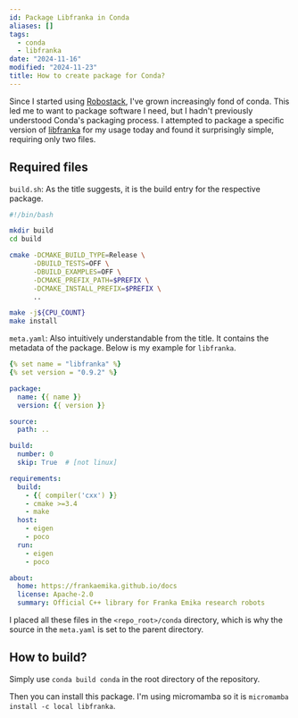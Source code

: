 ```yaml
---
id: Package Libfranka in Conda
aliases: []
tags:
  - conda
  - libfranka
date: "2024-11-16"
modified: "2024-11-23"
title: How to create package for Conda?
---
```


Since I started using [Robostack](https://robostack.github.io/), I've grown increasingly fond of conda. This led me to want to package software I need, but I hadn't previously understood Conda's packaging process. I attempted to package a specific version of [libfranka](https://github.com/frankaemika/libfranka) for my usage today and found it surprisingly simple, requiring only two files.

## Required files

`build.sh`: As the title suggests, it is the build entry for the respective package.

```bash
#!/bin/bash

mkdir build
cd build

cmake -DCMAKE_BUILD_TYPE=Release \
      -DBUILD_TESTS=OFF \
      -DBUILD_EXAMPLES=OFF \
      -DCMAKE_PREFIX_PATH=$PREFIX \
      -DCMAKE_INSTALL_PREFIX=$PREFIX \
      ..

make -j${CPU_COUNT}
make install
```

`meta.yaml`: Also intuitively understandable from the title. It contains the metadata of the package. Below is my example for `libfranka`.

```yaml
{% set name = "libfranka" %}
{% set version = "0.9.2" %}

package:
  name: {{ name }}
  version: {{ version }}

source:
  path: ..

build:
  number: 0
  skip: True  # [not linux]

requirements:
  build:
    - {{ compiler('cxx') }}
    - cmake >=3.4
    - make
  host:
    - eigen
    - poco
  run:
    - eigen
    - poco

about:
  home: https://frankaemika.github.io/docs
  license: Apache-2.0
  summary: Official C++ library for Franka Emika research robots
```

I placed all these files in the `<repo_root>/conda` directory, which is why the source in the `meta.yaml` is set to the parent directory.

## How to build?

Simply use `conda build conda` in the root directory of the repository.

Then you can install this package. I'm using micromamba so it is `micromamba install -c local libfranka`.
